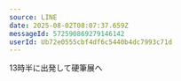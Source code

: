 ```yaml
---
source: LINE
date: 2025-08-02T08:07:37.659Z
messageId: 572590869279146142
userId: Ub72e0555cbf4df6c5440b4dc7993c71d
---
```


13時半に出発して硬筆展へ
